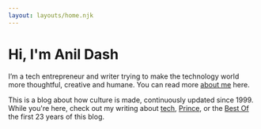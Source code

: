 ```yaml
---
layout: layouts/home.njk
---
```


  <div class="intro-text">
    
# Hi, I'm Anil Dash
 
I’m a tech entrepreneur and writer trying to make the technology world more thoughtful, creative and humane. You can read more [about me](/about) here.
  
This is a blog about how culture is made, continuously updated since 1999. While you're here, check out my writing about [tech](/tags/tech), [Prince](/tags/Prince), or the [Best Of](/tags/Best%20Of) the first 23 years of this blog.

  </div>

  <figure class="feature-pic" >
    <div class="feature-pic-image" style="background-image: url(https://cdn.glitch.global/d45aff89-36ba-46db-8c7c-3da7c8a93931/headshot-2022-square.jpeg?v=1698766406592);"> </div>
  </figure>
